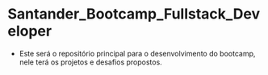 # Santander_Bootcamp_Fullstack_Developer

 - Este será o repositório principal para o desenvolvimento do bootcamp, nele terá os projetos e desafios propostos.

